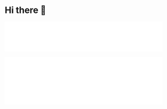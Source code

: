 # Hi there 👋
<p align="center"><img src="/github-metrics.svg" alt="Metrics" width="600"></p>
<p align="center"><img src="/metrics.plugin.languages.svg" alt="Metrics" width="600"></p>
